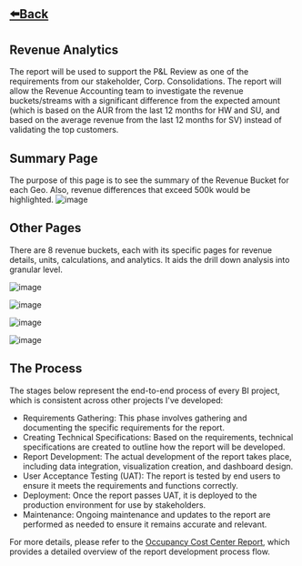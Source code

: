## [⬅️Back](./)

## Revenue Analytics
The report will be used to support the P&L Review as one of the requirements from our stakeholder, Corp. Consolidations.  The report will allow the Revenue Accounting team to investigate the revenue buckets/streams with a significant difference from the expected amount (which is based on the AUR from the last 12 months for HW and SU, and based on the average revenue from the last 12 months for SV) instead of validating the top customers.

## Summary Page
The purpose of this page is to see the summary of the Revenue Bucket for each Geo. Also, revenue differences that exceed 500k would be highlighted.
![image](https://github.com/greatcyan/cyrus-baruc-data-analytics-portfolio/assets/95137493/98883bc1-0ac3-4f28-8818-5f14f9047862)

## Other Pages
There are 8 revenue buckets, each with its specific pages for revenue details, units, calculations, and analytics. It aids the drill down analysis into granular level.

![image](https://github.com/greatcyan/cyrus-baruc-data-analytics-portfolio/assets/95137493/6e92d4ba-89bb-44ba-9f4c-45cb8700560c)

![image](https://github.com/greatcyan/cyrus-baruc-data-analytics-portfolio/assets/95137493/6ed404c4-6e4d-443c-bb0b-38160348c9fc)

![image](https://github.com/greatcyan/cyrus-baruc-data-analytics-portfolio/assets/95137493/638323b9-ac80-4354-8dd9-6064d2e679c0)

![image](https://github.com/greatcyan/cyrus-baruc-data-analytics-portfolio/assets/95137493/646da4bd-def3-41fd-afe4-5fa6c0cdcb5b)

## The Process
The stages below represent the end-to-end process of every BI project, which is consistent across other projects I've developed:
- Requirements Gathering: This phase involves gathering and documenting the specific requirements for the report.
- Creating Technical Specifications: Based on the requirements, technical specifications are created to outline how the report will be developed.
- Report Development: The actual development of the report takes place, including data integration, visualization creation, and dashboard design.
- User Acceptance Testing (UAT): The report is tested by end users to ensure it meets the requirements and functions correctly.
- Deployment: Once the report passes UAT, it is deployed to the production environment for use by stakeholders.
- Maintenance: Ongoing maintenance and updates to the report are performed as needed to ensure it remains accurate and relevant.

For more details, please refer to the [Occupancy Cost Center Report](Occupancy_CC_Report.md), which provides a detailed overview of the report development process flow.










